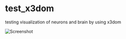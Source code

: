 # test_x3dom
testing visualization of neurons and brain by using x3dom

![Screenshot](https://github.com/DaisukeMiyamoto/test_x3dom/tree/master/docs/screenshot.png)
